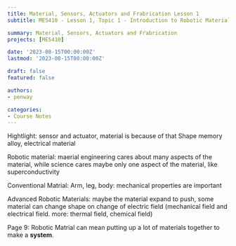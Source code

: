 ```yaml
---
title: Material, Sensors, Actuators and Frabrication Lesson 1
subtitle: ME5410 - Lesson 1, Topic 1 - Introduction to Robotic Materials

summary: Material, Sensors, Actuators and Frabrication
projects: [ME5410]

date: '2023-08-15T00:00:00Z'
lastmod: '2023-08-15T00:00:00Z'

draft: false
featured: false

authors:
- penway

categories:
- Course Notes
---
```


Hightlight: sensor and actuator, material is because of that
Shape memory alloy, electrical material

Robotic material: maerial engineering cares about many aspects of the material, while science cares maybe only one aspect of the material, like superconductivity

Conventional Matrial: Arm, leg, body: mechanical properties are important

Advanced Robotic Materials:
maybe the material expand to push, 
some material can change shape on change of electric field (mechanical field and electrical field. more: thermal field, chemical field)

Page 9: Robotic Matrial can mean putting up a lot of materials together to make a **system**.